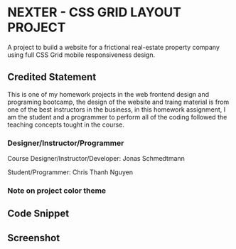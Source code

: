 # NEXTER - CSS GRID LAYOUT PROJECT
A project to build a website for a frictional real-estate property company using full CSS Grid mobile responsiveness design.

## Credited Statement
This is one of my homework projects in the web frontend design and programing bootcamp, the design of the website and traing material is from one of the best instructors in the business, in this homework assignment, I am the student and a programmer to perform all of the coding followed the teaching concepts tought in the course.

### Designer/Instructor/Programmer

Course Designer/Instructor/Developer: Jonas Schmedtmann

Student/Programmer: Chris Thanh Nguyen

### Note on project color theme

## Code Snippet

## Screenshot 
